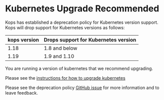 # Kubernetes Upgrade Recommended

Kops has established a deprecation policy for Kubernetes version support.
Kops will drop support for Kubernetes versions as follows:

| kops version | Drops support for Kubernetes version |
|--------------|--------------------------------------|
| 1.18         | 1.8 and below                        |
| 1.19         | 1.9 and 1.10                         |


You are running a version of kubernetes that we recommend upgrading.

Please see the [instructions for how to upgrade kubernetes](https://kops.sigs.k8s.io/operations/updates_and_upgrades/#upgrading-kubernetes)

Please see the deprecation policy [GitHub issue](https://github.com/kubernetes/kops/issues/7999) for more information and to leave feedback.